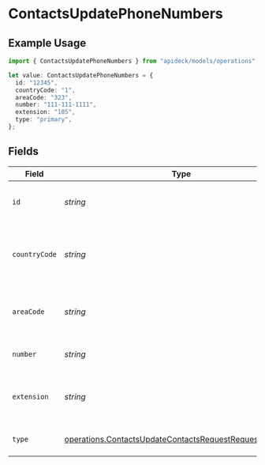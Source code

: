 # ContactsUpdatePhoneNumbers

## Example Usage

```typescript
import { ContactsUpdatePhoneNumbers } from "apideck/models/operations";

let value: ContactsUpdatePhoneNumbers = {
  id: "12345",
  countryCode: "1",
  areaCode: "323",
  number: "111-111-1111",
  extension: "105",
  type: "primary",
};
```

## Fields

| Field                                                                                                                              | Type                                                                                                                               | Required                                                                                                                           | Description                                                                                                                        | Example                                                                                                                            |
| ---------------------------------------------------------------------------------------------------------------------------------- | ---------------------------------------------------------------------------------------------------------------------------------- | ---------------------------------------------------------------------------------------------------------------------------------- | ---------------------------------------------------------------------------------------------------------------------------------- | ---------------------------------------------------------------------------------------------------------------------------------- |
| `id`                                                                                                                               | *string*                                                                                                                           | :heavy_minus_sign:                                                                                                                 | Unique identifier of the phone number                                                                                              | 12345                                                                                                                              |
| `countryCode`                                                                                                                      | *string*                                                                                                                           | :heavy_minus_sign:                                                                                                                 | The country code of the phone number, e.g. +1                                                                                      | 1                                                                                                                                  |
| `areaCode`                                                                                                                         | *string*                                                                                                                           | :heavy_minus_sign:                                                                                                                 | The area code of the phone number, e.g. 323                                                                                        | 323                                                                                                                                |
| `number`                                                                                                                           | *string*                                                                                                                           | :heavy_check_mark:                                                                                                                 | The phone number                                                                                                                   | 111-111-1111                                                                                                                       |
| `extension`                                                                                                                        | *string*                                                                                                                           | :heavy_minus_sign:                                                                                                                 | The extension of the phone number                                                                                                  | 105                                                                                                                                |
| `type`                                                                                                                             | [operations.ContactsUpdateContactsRequestRequestBodyType](../../models/operations/contactsupdatecontactsrequestrequestbodytype.md) | :heavy_minus_sign:                                                                                                                 | The type of phone number                                                                                                           | primary                                                                                                                            |